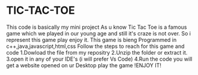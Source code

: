 # TIC-TAC-TOE
This code is basically my mini project 
As u know Tic Tac Toe is a famous game which we played in our young age and still it's craze is not over.
So i represent this game play enjoy it.
This game is bieng Programmed in c++,java,javascript,html,css
Follow the steps to reach for this game and code
1.Dowload the file from my repositry
2.Unzip the folder or extract it.
3.open it in any of your IDE's (i will prefer Vs Code)
4.Run the code you will get a website opened on ur Desktop play the game 
!ENJOY IT!

